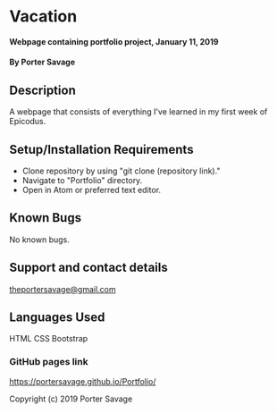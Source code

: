 # Vacation

#### Webpage containing portfolio project, January 11, 2019

#### By Porter Savage

## Description

A webpage that consists of everything I've learned in my first week of Epicodus.

## Setup/Installation Requirements

* Clone repository by using "git clone (repository link)."
* Navigate to "Portfolio" directory.
* Open in Atom or preferred text editor.

## Known Bugs

No known bugs.

## Support and contact details

theportersavage@gmail.com

## Languages Used

HTML
CSS
Bootstrap

### GitHub pages link

https://portersavage.github.io/Portfolio/

Copyright (c) 2019 Porter Savage
